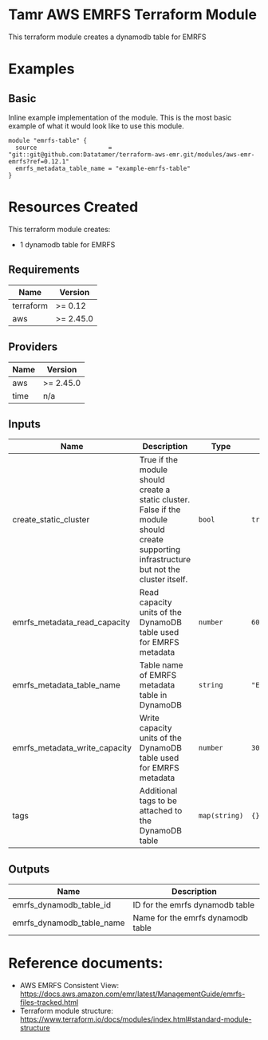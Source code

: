 # Tamr AWS EMRFS Terraform Module
This terraform module creates a dynamodb table for EMRFS

# Examples
## Basic
Inline example implementation of the module.  This is the most basic example of what it would look like to use this module.
```
module "emrfs-table" {
  source                    = "git::git@github.com:Datatamer/terraform-aws-emr.git/modules/aws-emr-emrfs?ref=0.12.1"
  emrfs_metadata_table_name = "example-emrfs-table"
}
```

# Resources Created
This terraform module creates:
* 1 dynamodb table for EMRFS

<!-- BEGINNING OF PRE-COMMIT-TERRAFORM DOCS HOOK -->
## Requirements

| Name | Version |
|------|---------|
| terraform | >= 0.12 |
| aws | >= 2.45.0 |

## Providers

| Name | Version |
|------|---------|
| aws | >= 2.45.0 |
| time | n/a |

## Inputs

| Name | Description | Type | Default | Required |
|------|-------------|------|---------|:--------:|
| create\_static\_cluster | True if the module should create a static cluster. False if the module should create supporting infrastructure but not the cluster itself. | `bool` | `true` | no |
| emrfs\_metadata\_read\_capacity | Read capacity units of the DynamoDB table used for EMRFS metadata | `number` | `600` | no |
| emrfs\_metadata\_table\_name | Table name of EMRFS metadata table in DynamoDB | `string` | `"EmrFSMetadata"` | no |
| emrfs\_metadata\_write\_capacity | Write capacity units of the DynamoDB table used for EMRFS metadata | `number` | `300` | no |
| tags | Additional tags to be attached to the DynamoDB table | `map(string)` | `{}` | no |

## Outputs

| Name | Description |
|------|-------------|
| emrfs\_dynamodb\_table\_id | ID for the emrfs dynamodb table |
| emrfs\_dynamodb\_table\_name | Name for the emrfs dynamodb table |

<!-- END OF PRE-COMMIT-TERRAFORM DOCS HOOK -->

# Reference documents:
* AWS EMRFS Consistent View: https://docs.aws.amazon.com/emr/latest/ManagementGuide/emrfs-files-tracked.html
* Terraform module structure: https://www.terraform.io/docs/modules/index.html#standard-module-structure
